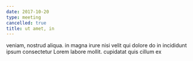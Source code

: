 ```yaml
---
date: 2017-10-20
type: meeting
cancelled: true
title: ut amet, in
---
```

veniam, nostrud aliqua. in magna irure nisi velit qui dolore do in incididunt ipsum consectetur Lorem labore mollit. cupidatat quis cillum ex